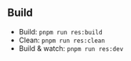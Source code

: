## Build

- Build: `pnpm run res:build`
- Clean: `pnpm run res:clean`
- Build & watch: `pnpm run res:dev`
